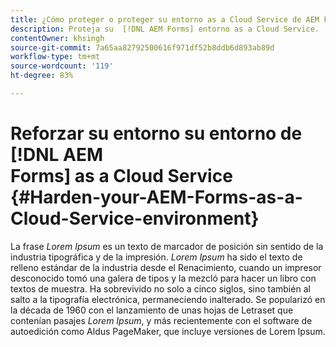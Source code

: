 ```yaml
---
title: ¿Cómo proteger o proteger su entorno as a Cloud Service de AEM Forms?
description: Proteja su  [!DNL AEM Forms] entorno as a Cloud Service.
contentOwner: khsingh
source-git-commit: 7a65aa82792500616f971df52b8ddb6d893ab89d
workflow-type: tm+mt
source-wordcount: '119'
ht-degree: 83%

---
```



# Reforzar su entorno su entorno de [!DNL AEM Forms] as a Cloud Service {#Harden-your-AEM-Forms-as-a-Cloud-Service-environment}

La frase *Lorem Ipsum* es un texto de marcador de posición sin sentido de la industria tipográfica y de la impresión. *Lorem Ipsum* ha sido el texto de relleno estándar de la industria desde el Renacimiento, cuando un impresor desconocido tomó una galera de tipos y la mezcló para hacer un libro con textos de muestra. Ha sobrevivido no solo a cinco siglos, sino también al salto a la tipografía electrónica, permaneciendo inalterado. Se popularizó en la década de 1960 con el lanzamiento de unas hojas de Letraset que contenían pasajes *Lorem Ipsum*, y más recientemente con el software de autoedición como Aldus PageMaker, que incluye versiones de Lorem Ipsum.
